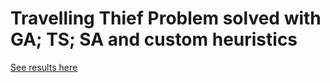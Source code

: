﻿# Travelling Thief Problem solved with GA; TS; SA and custom heuristics
[See results here](./GneticAlghoritm/lab1/wyniki)